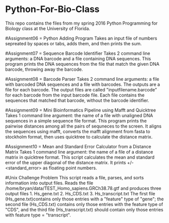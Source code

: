 # Python-For-Bio-Class
This repo contains the files from my spring 2016 Python Programming for Biology class at the University of Florida. 

#Assignment06 = Python Adding Program
Takes an input file of numbers sepreated by spaces or tabs, adds them, and then prints the sum.

#Assignment07 = Sequence Barcode Identifier
Takes 2 command line arguments: a DNA barcode and a file containing DNA sequences. This program prints the DNA sequences from the file that match the given DNA barcode, throwing away the barcode.

#Assignment08 = Barcode Parser
Takes 2 command line arguments: a file with barcoded DNA sequences and a file with barcodes. The outputs are a file for each barcode. The output files are called "inputfilename.barcode" for each barcode from the input barcode file. Each file contains the sequences that matched that barcode, without the barcode identifier.

#Assignment09 = Mini Bioinformatics Pipeline using Mafft and Quicktree
Takes 1 command line argument: the name of a file with unaligned DNA sequences in a simple sequence file format. This program prints the pairwise distances among all the pairs of sequneces to the screen. It aligns the sequences using mafft, converts the mafft alignment from fasta to stockholm format, then uses quicktree to calculate the distance matrix.

#Assignment10 = Mean and Standard Error Calculator from a Distance Matrix
Takes 1 command line argument: the name of a file of a distance matrix in quicktree format. This script calculates the mean and standard error of the upper diagonal of the distance matrix. It prints <mean> +/- <standard_error> as floating point numbers.

#Unix Challenge Problem
This script reads a file, parses, and sorts information into output files.
Reads the file /home/bryan/data/TEST_Homo_sapiens.GRCh38.78.gtf and produces three output files 
    1. Hs_gene.txt
    2. Hs_CDS.txt
    3. Hs_transcript.txt
The first file (Hs_gene.txt)contains only those entries with a "feature" type of "gene"; the second file (Hs_CDS.txt)  contains only those entries with the feature type of "CDS", and the third file (Hs_transcript.txt) should contain only those entries with feature type = "transcript".

